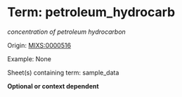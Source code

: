 # Term: petroleum_hydrocarb

*concentration of petroleum hydrocarbon*

Origin: [MIXS:0000516](https://w3id.org/mixs/0000516)

Example: None

Sheet(s) containing term: sample_data

**Optional or context dependent**